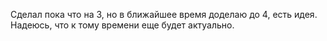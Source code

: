 Сделал пока что на 3, но в ближайшее время доделаю до 4, есть идея. Надеюсь, что к тому времени еще будет актуально. 
